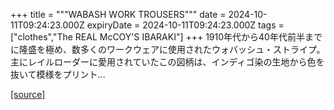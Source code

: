 +++
title = """WABASH WORK TROUSERS"""
date = 2024-10-11T09:24:23.000Z
expiryDate = 2024-10-11T09:24:23.000Z
tags = ["clothes","The REAL McCOY'S IBARAKI"]
+++
1910年代から40年代前半までに隆盛を極め、数多くのワークウェアに使用されたウォバッシュ・ストライプ。 主にレイルローダーに愛用されていたこの図柄は、インディゴ染の生地から色を抜いて模様をプリント...

[[source]](https://the-realmccoys.ocnk.net/product/1461)
